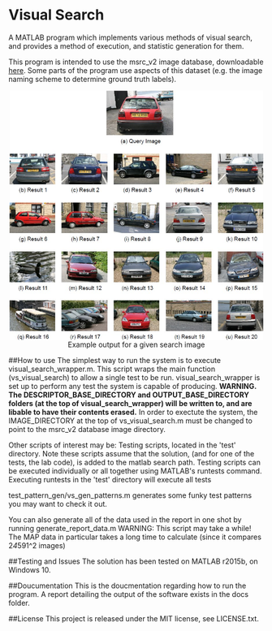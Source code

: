 # Visual Search

A MATLAB program which implements various methods of visual search, and provides a method of execution, and statistic generation for them.

This program is intended to use the msrc_v2 image database, downloadable [here](http://research.microsoft.com/en-us/um/people/antcrim/data_objrec/msrc_objcategimagedatabase_v2.zip). Some parts of the program use aspects of this dataset (e.g. the image naming scheme to determine ground truth labels).

<p align="center">
<img src="img/2.jpg" alt="Example output for a given search image" width="500" align="middle">
Example output for a given search image
</p>

##How to use
The simplest way to run the system is to execute visual_search_wrapper.m. This script wraps the main function (vs_visual_search) to allow a single test to be run. visual_search_wrapper is set up to perform any test the system is capable of producing.
**WARNING. The DESCRIPTOR_BASE_DIRECTORY and OUTPUT_BASE_DIRECTORY folders (at the top of visual_search_wrapper) will be written to, and are libable to have their contents erased.**
In order to exectute the system, the IMAGE_DIRECTORY at the top of vs_visual_search.m must be changed to point to the msrc_v2 database image directory.

Other scripts of interest may be:
Testing scripts, located in the 'test' directory. Note these scripts assume that the solution, (and for one of the tests, the lab code), is added to the matlab search path. Testing scripts can be executed individually or all together using MATLAB's runtests command.
Executing runtests in the 'test' directory will execute all tests 

test_pattern_gen/vs_gen_patterns.m generates some funky test patterns you may want to check it out.

You can also generate all of the data used in the report in one shot by running generate_report_data.m
WARNING: This script may take a while! The MAP data in particular takes a long time to calculate (since it compares 2*4*591^2 images)

##Testing and Issues
The solution has been tested on MATLAB r2015b, on Windows 10.

##Doucumentation
This is the doucmentation regarding how to run the program. A report detailing the output of the software exists in the docs folder.

##License
This project is released under the MIT license, see LICENSE.txt.